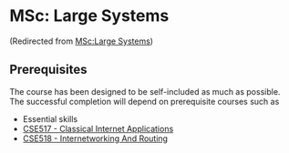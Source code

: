 






MSc: Large Systems
==================



(Redirected from [MSc:Large Systems](/index.php?title=MSc:Large_Systems&redirect=no "MSc:Large Systems"))


Prerequisites
-------------


The course has been designed to be self-included as much as possible. The successful completion will depend on prerequisite courses such as



* Essential skills
* [CSE517 - Classical Internet Applications](https://eduwiki.innopolis.university/index.php/MSc:_Classical_Internet_Applications)
* [CSE518 - Internetworking And Routing](https://eduwiki.innopolis.university/index.php/MSc:_Inter_Networking_and_Routing)










